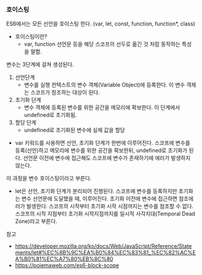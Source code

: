 ### 호이스팅

ES6에서는 모든 선언을 호이스팅 한다.
(var, let, const, function, function\*, class)

-   호이스팅이란?
    -   var, function 선언문 등을 해당 스코프의 선두로 옮긴 것 처럼 동작하는 특성을 말함.

변수는 3단계에 걸쳐 생성된다.

1. 선언단계
    - 변수를 실행 컨텍스트의 변수 객체(Variable Object)에 등록한다. 이 변수 객체는 스코프가 참조하는 대상이 된다.
2. 초기화 단계
    - 변수 객체에 등록된 변수를 위한 공간을 메모리에 확보한다. 이 단계에서 undefined로 초기화됨.
3. 할당 단계
    - undefined로 초기화된 변수에 실제 값을 할당

-   var 키워드를 사용하면 선언, 초기화 단계가 한번에 이루어진다.
    스코프에 변수를 등록(선언)하고 메모리에 변수를 위한 공간을 확보한뒤, undefined로 초기화가 된다.
    선언문 이전에 변수에 접근해도 스코프에 변수가 존재하기에 에러가 발생하지 않는다.

이 과정을 변수 호이스팅이라고 부른다.

-   let은 선언, 초기화 단계가 분리되어 진행된다.
    스코프에 변수를 등록하지만 초기화는 변수 선언문에 도달했을 때, 이루어진다.
    초기화 이전에 변수에 접근하면 참조에러가 발생한다.
    스코프의 시작부터 초기화 시작 시점까지는 변수를 참조할 수 없다. 스코프의 시작 지점부터 초기화 시작지점까지를 일시적 사각지대(Temporal Dead Zone)라고 부른다.

참고

-   https://developer.mozilla.org/ko/docs/Web/JavaScript/Reference/Statements/let#%EC%8B%9C%EA%B0%84%EC%83%81_%EC%82%AC%EA%B0%81%EC%A7%80%EB%8C%80
-   https://poiemaweb.com/es6-block-scope
